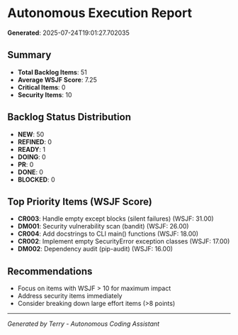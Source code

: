 # Autonomous Execution Report
**Generated**: 2025-07-24T19:01:27.702035

## Summary
- **Total Backlog Items**: 51
- **Average WSJF Score**: 7.25
- **Critical Items**: 0
- **Security Items**: 10

## Backlog Status Distribution
- **NEW**: 50
- **REFINED**: 0
- **READY**: 1
- **DOING**: 0
- **PR**: 0
- **DONE**: 0
- **BLOCKED**: 0

## Top Priority Items (WSJF Score)
- **CR003**: Handle empty except blocks (silent failures) (WSJF: 31.00)
- **DM001**: Security vulnerability scan (bandit) (WSJF: 26.00)
- **CR004**: Add docstrings to CLI main() functions (WSJF: 18.00)
- **CR002**: Implement empty SecurityError exception classes (WSJF: 17.00)
- **DM002**: Dependency audit (pip-audit) (WSJF: 16.00)

## Recommendations
- Focus on items with WSJF > 10 for maximum impact
- Address security items immediately
- Consider breaking down large effort items (>8 points)

---
*Generated by Terry - Autonomous Coding Assistant*
